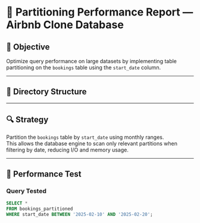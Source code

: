 # 🧱 Partitioning Performance Report — Airbnb Clone Database

## 🎯 Objective
Optimize query performance on large datasets by implementing table partitioning on the `bookings` table using the `start_date` column.

---

## 📁 Directory Structure


---

## 🔍 Strategy

Partition the `bookings` table by `start_date` using monthly ranges.  
This allows the database engine to scan only relevant partitions when filtering by date, reducing I/O and memory usage.

---

## 🧪 Performance Test

### Query Tested

```sql
SELECT *
FROM bookings_partitioned
WHERE start_date BETWEEN '2025-02-10' AND '2025-02-20';
